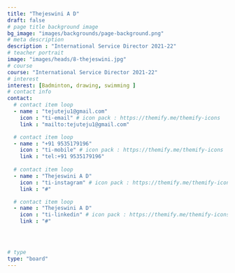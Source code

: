 ```yaml
---
title: "Thejeswini A D"
draft: false
# page title background image
bg_image: "images/backgrounds/page-background.png"
# meta description
description : "International Service Director 2021-22"
# teacher portrait
image: "images/heads/8-thejeswini.jpg"
# course
course: "International Service Director 2021-22"
# interest
interest: [Badminton, drawing, swimming ]
# contact info
contact:
  # contact item loop
  - name : "tejuteju1@gmail.com"
    icon : "ti-email" # icon pack : https://themify.me/themify-icons
    link : "mailto:tejuteju1@gmail.com"

  # contact item loop
  - name : "+91 9535179196"
    icon : "ti-mobile" # icon pack : https://themify.me/themify-icons
    link : "tel:+91 9535179196"
  
  # contact item loop
  - name : "Thejeswini A D"
    icon : "ti-instagram" # icon pack : https://themify.me/themify-icons
    link : "#"

  # contact item loop
  - name : "Thejeswini A D"
    icon : "ti-linkedin" # icon pack : https://themify.me/themify-icons
    link : "#"




# type
type: "board"
---
```


